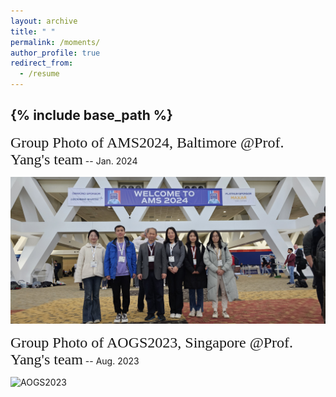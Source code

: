 ```yaml
---
layout: archive
title: " "
permalink: /moments/
author_profile: true
redirect_from:
  - /resume
---
```


{% include base_path %}
---




<font face="HEI" size=5>Group Photo of AMS2024, Baltimore @Prof. Yang's team</font>    -- Jan. 2024 

![AMS2024](/images/ST.jpg) <br>


<font face="HEI" size=5>Group Photo of AOGS2023, Singapore @Prof. Yang's team</font>   -- Aug. 2023

![AOGS2023](/images/mmexport1691238112499.jpg) <br>




